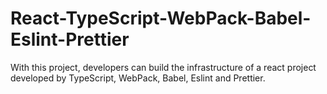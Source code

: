 # React-TypeScript-WebPack-Babel-Eslint-Prettier

With this project, developers can build the infrastructure of a react project developed by TypeScript, WebPack, Babel, Eslint and Prettier.
